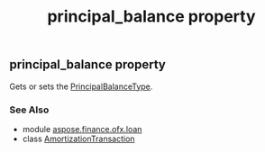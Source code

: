 ﻿---
title: principal_balance property
second_title: Aspose.Finance for Python via .NET API References
description: 
type: docs
weight: 80
url: /python-net/aspose.finance.ofx.loan/amortizationtransaction/principal_balance/
is_root: false
---

## principal_balance property


Gets or sets the [PrincipalBalanceType](/finance/python-net/aspose.finance.ofx/principalbalancetype).

### See Also
* module [aspose.finance.ofx.loan](../../)
* class [AmortizationTransaction](/finance/python-net/aspose.finance.ofx.loan/amortizationtransaction)

